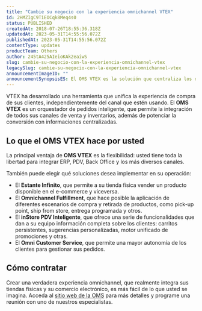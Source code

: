```yaml
---
title: "Cambie su negocio con la experiencia omnichannel VTEX"
id: 2HMZIgC9TiEOCqk8Meq4s0
status: PUBLISHED
createdAt: 2018-07-26T18:55:36.318Z
updatedAt: 2023-05-31T14:55:56.072Z
publishedAt: 2023-05-31T14:55:56.072Z
contentType: updates
productTeam: Others
author: 245tA425AIeioKAk2eaiwS
slug: cambie-su-negocio-con-la-experiencia-omnichannel-vtex
legacySlug: cambie-su-negocio-con-la-experiencia-omnichannel-vtex
announcementImageID: ""
announcementSynopsisES: El OMS VTEX es la solución que centraliza los datos de sus clientes e integra todos sus canales de venta y inventarios.
---
```


VTEX ha desarrollado una herramienta que unifica la experiencia de compra de sus clientes, independientemente del canal que estén usando. El __OMS VTEX__ es un orquestador de pedidos inteligente, que permite la integración de todos sus canales de venta y inventarios, además de potenciar la conversión con informaciones centralizadas.


## Lo que el OMS VTEX hace por usted
La principal ventaja de __OMS VTEX__ es la flexibilidad: usted tiene toda la libertad para integrar ERP, PDV, Back Office y los más diversos canales.

También puede elegir qué soluciones desea implementar en su operación:
- El __Estante Infinito__, que permite a su tienda física vender un producto disponible en el e-commerce y viceversa.
- El __Omnichannel Fulfillment__, que hace posible la aplicación de diferentes escenarios de compra y retirada de productos, como pick-up point, ship from store, entrega programada y otros.
- El __inStore PDV Inteligente__, que ofrece una serie de funcionalidades que dan a su equipo información completa sobre los clientes: carritos persistentes, sugerencias personalizadas, motor unificado de promociones y otras.
- El __Omni Customer Service__, que permite una mayor autonomía de los clientes para gestionar sus pedidos.


## Cómo contratar
Crear una verdadera experiencia omnichannel, que realmente integra sus tiendas físicas y su comercio electrónico, es más fácil de lo que usted se imagina. Acceda al [sitio web de la OMS](http://oms.vtex.com/) para más detalles y programe una reunión con uno de nuestros especialistas.
